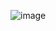 ![image](https://github.com/ExpandSolution/Segundo_Semestre/assets/135040407/dffc5d8e-6528-4193-9801-7d8f8957c635)
